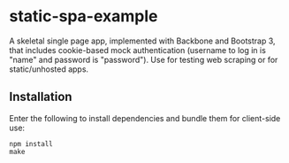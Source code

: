 # static-spa-example

A skeletal single page app, implemented with Backbone and Bootstrap 3, that
includes cookie-based mock authentication (username to log in is "name" and
password is "password"). Use for testing web scraping or for static/unhosted
apps.

## Installation

Enter the following to install dependencies and bundle them for client-side
use:

    npm install
    make
